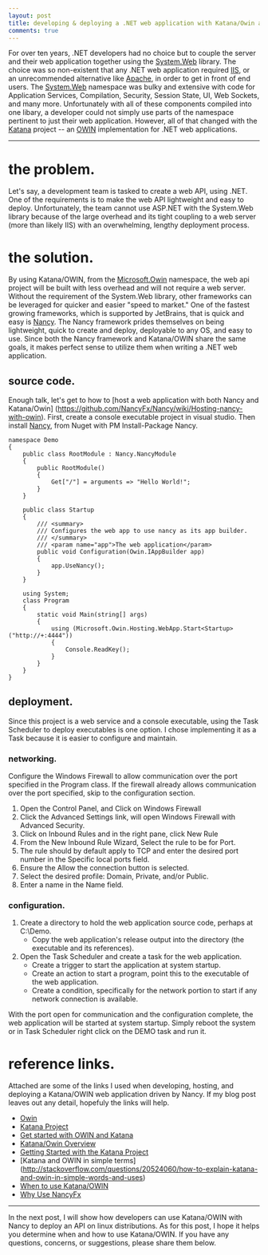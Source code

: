 ```yaml
---
layout: post
title: developing & deploying a .NET web application with Katana/Owin and NancyFx for Windows.
comments: true
---
```


For over ten years, .NET developers had no choice but to couple the server and their web application together using the [System.Web](http://msdn.microsoft.com/en-us/library/system.web(v=vs.110).aspx) library.
The choice was so non-existent that any .NET web application required [IIS](http://www.iis.net/overview), or an unrecommended alternative like [Apache](http://forums.asp.net/t/1058501.aspx?Do+we+need+IIS+to+run+the+web+application), in order to get in front of end users.
The [System.Web](http://msdn.microsoft.com/en-us/library/system.web(v=vs.110).aspx) namespace was bulky and extensive with code for Application Services, Compilation, Security, Session State, UI, Web Sockets, and many more.
Unfortunately with all of these components compiled into one libary, a developer could not simply use parts of the namespace pertinent to just their web application.
However, all of that changed with the [Katana](http://katanaproject.codeplex.com/) project -- an [OWIN](http://owin.org) implementation for .NET web applications.

-----

# the problem.
Let's say, a development team is tasked to create a web API, using .NET.
One of the requirements is to make the web API lightweight and easy to deploy.
Unfortunately, the team cannot use ASP.NET with the System.Web library because of the large overhead and its tight coupling to a web server (more than likely IIS) with an overwhelming, lengthy deployment process.

# the solution.
By using Katana/OWIN, from the [Microsoft.Owin](http://msdn.microsoft.com/en-us/library/microsoft.owin(v=vs.113).aspx) namespace, the web api project will be built with less overhead and will not require a web server.
Without the requirement of the System.Web library, other frameworks can be leveraged for quicker and easier "speed to market."
One of the fastest growing frameworks, which is supported by JetBrains, that is quick and easy is [Nancy](http://nancyfx.org/).
The Nancy framework prides themselves on being lightweight, quick to create and deploy, deployable to any OS, and easy to use.
Since both the Nancy framework and Katana/OWIN share the same goals, it makes perfect sense to utilize them when writing a .NET web application.

## source code.
Enough talk, let's get to how to [host a web application with both Nancy and Katana/Owin] (https://github.com/NancyFx/Nancy/wiki/Hosting-nancy-with-owin).
First, create a console executable project in visual studio.
Then install [Nancy](http://nancyfx.org), from Nuget with PM Install-Package Nancy.
	
	namespace Demo
	{
		public class RootModule : Nancy.NancyModule
		{
			public RootModule()
			{
				Get["/"] = arguments => "Hello World!";
			}
		}
		
		public class Startup
		{
			/// <summary>
			/// Configures the web app to use nancy as its app builder.
			/// </summary>
			/// <param name="app">The web application</param>
			public void Configuration(Owin.IAppBuilder app)
			{
				app.UseNancy();
			}
		}
		
		using System;	
		class Program
		{
			static void Main(string[] args)
			{
				using (Microsoft.Owin.Hosting.WebApp.Start<Startup>("http://+:4444"))
				{
					Console.ReadKey();                
				}
			}
		}
	}


## deployment.
Since this project is a web service and a console executable, using the Task Scheduler to deploy executables is one option.
I chose implementing it as a Task because it is easier to configure and maintain.

### networking.
Configure the Windows Firewall to allow communication over the port specified in the Program class.
If the firewall already allows communication over the port specified, skip to the configuration section.

1. Open the Control Panel, and Click on Windows Firewall
2. Click the Advanced Settings link, will open Windows Firewall with Advanced Security.
3. Click on Inbound Rules and in the right pane, click New Rule
4. From the New Inbound Rule Wizard, Select the rule to be for Port.
5. The rule should by default apply to TCP and enter the desired port number in the Specific local ports field.
6. Ensure the Allow the connection button is selected.
7. Select the desired profile: Domain, Private, and/or Public.
8. Enter a name in the Name field.

### configuration.
1. Create a directory to hold the web application source code, perhaps at C:\Demo.
	* Copy the web application's release output into the directory (the executable and its references).
2. Open the Task Scheduler and create a task for the web application.
	* Create a trigger to start the application at system startup.
	* Create an action to start a program, point this to the executable of the web application.
	* Create a condition, specifically for the network portion to start if any network connection is available.

With the port open for communication and the configuration complete, the web application will be started at system startup.
Simply reboot the system or in Task Scheduler right click on the DEMO task and run it.

# reference links.
Attached are some of the links I used when developing, hosting, and deploying a Katana/OWIN web application driven by Nancy.
If my blog post leaves out any detail, hopefuly the links will help.

* [Owin](http://owin.org/)
* [Katana Project](http://katanaproject.codeplex.com/)
* [Get started with OWIN and Katana](http://www.asp.net/aspnet/overview/owin-and-katana/getting-started-with-owin-and-katana)
* [Katana/Owin Overview](http://www.asp.net/aspnet/overview/owin-and-katana)
* [Getting Started with the Katana Project](http://msdn.microsoft.com/en-us/magazine/dn451439.aspx)
* [Katana and OWIN in simple terms] (http://stackoverflow.com/questions/20524060/how-to-explain-katana-and-owin-in-simple-words-and-uses)
* [When to use Katana/OWIN](http://stackoverflow.com/questions/21308585/when-should-i-use-owin-katana)
* [Why Use NancyFx](http://blog.jonathanchannon.com/2012/12/19/why-use-nancyfx/)

-----

In the next post, I will show how developers can use Katana/OWIN with Nancy to deploy an API on linux distributions.
As for this post, I hope it helps you determine when and how to use Katana/OWIN. 
If you have any questions, concerns, or suggestions, please share them below.